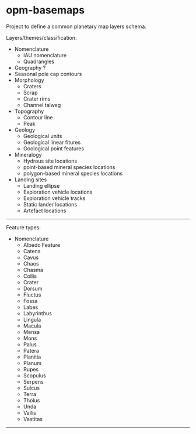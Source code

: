 # opm-basemaps

Project to define a common planetary map layers schema.

Layers/themes/classification:
- Nomenclature
  - IAU nomenclature
  - Quadrangles
- Geography ?
- Seasonal pole cap contours
- Morphology
  - Craters
  - Scrap
  - Crater rims
  - Channel talweg
- Topography
  - Contour line
  - Peak
- Geology
  - Geological units
  - Geological linear fitures
  - Goological point features
- Mineralogy
  - Hydrous site locations
  - point-based mineral species locations
  - polygon-based mineral species locations
- Landing sites
  - Landing ellipse
  - Exploration vehicle locations
  - Exploration vehicle tracks
  - Static lander locations
  - Artefact locations

---

Feature types:

- Nomenclature
  - Albedo Feature
  - Catena
  - Cavus
  - Chaos
  - Chasma
  - Collis
  - Crater
  - Dorsum
  - Fluctus
  - Fossa
  - Labes
  - Labyrinthus
  - Lingula
  - Macula
  - Mensa
  - Mons
  - Palus
  - Patera
  - Planitia
  - Planum
  - Rupes
  - Scopulus
  - Serpens
  - Sulcus
  - Terra
  - Tholus
  - Unda
  - Vallis
  - Vastitas

---
